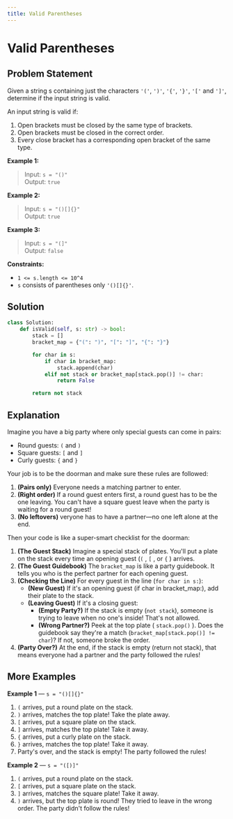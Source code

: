 ```yaml
---
title: Valid Parentheses
---
```


# Valid Parentheses

<Badge type="warning" text="LeetCode" /> <Badge type="info" text="#20" /> <Badge type="info" text="Python3" /> <Badge type="info" text="Easy 🟢" /> <Badge type="info" text="Solve by @noeyislearning" />

## Problem Statement

Given a string s containing just the characters `'('`, `')'`, `'{'`, `'}'`, `'['` and `']'`, determine if the input string is valid.

An input string is valid if:

1. Open brackets must be closed by the same type of brackets.
2. Open brackets must be closed in the correct order.
3. Every close bracket has a corresponding open bracket of the same type.

**Example 1:**

> Input: `s = "()"`  
> Output: `true`

**Example 2:**

> Input: `s = "()[]{}"`  
> Output: `true`

**Example 3:**

> Input: `s = "(]"`  
> Output: `false`

**Constraints:**

- `1 <= s.length <= 10^4`
- `s` consists of parentheses only `'()[]{}'`.

## Solution

```python
class Solution:
    def isValid(self, s: str) -> bool:
        stack = []
        bracket_map = {"(": ")", "[": "]", "{": "}"}

        for char in s:
            if char in bracket_map:
                stack.append(char)
            elif not stack or bracket_map[stack.pop()] != char:
                return False

        return not stack
```

## Explanation

Imagine you have a big party where only special guests can come in pairs:

- Round guests: `(` and `)`
- Square guests: `[` and `]`
- Curly guests: `{` and `}`

Your job is to be the doorman and make sure these rules are followed:

1. **(Pairs only)** Everyone needs a matching partner to enter.
2. **(Right order)** If a round guest enters first, a round guest has to be the one leaving. You can't have a square guest leave when the party is waiting for a round guest!
3. **(No leftovers)** veryone has to have a partner—no one left alone at the end.

Then your code is like a super-smart checklist for the doorman:

1. **(The Guest Stack)** Imagine a special stack of plates. You'll put a plate on the stack every time an opening guest (`(` , `[` , or `{` ) arrives.
2. **(The Guest Guidebook)** The `bracket_map` is like a party guidebook. It tells you who is the perfect partner for each opening guest.
3. **(Checking the Line)** For every guest in the line (`for char in s:`):
   - **(New Guest)** If it's an opening guest (if char in bracket_map:), add their plate to the stack.
   - **(Leaving Guest)** If it's a closing guest:
     - **(Empty Party?)** If the stack is empty (`not stack`), someone is trying to leave when no one's inside! That's not allowed.
     - **(Wrong Partner?)** Peek at the top plate ( `stack.pop()` ). Does the guidebook say they're a match (`bracket_map[stack.pop()] != char`)? If not, someone broke the order.
4. **(Party Over?)** At the end, if the stack is empty (return not stack), that means everyone had a partner and the party followed the rules!

## More Examples

**Example 1** — `s = "()[]{}"` <Badge type="warning" text="@noeyislearning" />

1. `(` arrives, put a round plate on the stack.
2. `)` arrives, matches the top plate! Take the plate away.
3. `[` arrives, put a square plate on the stack.
4. `]` arrives, matches the top plate! Take it away.
5. `{` arrives, put a curly plate on the stack.
6. `}` arrives, matches the top plate! Take it away.
7. Party's over, and the stack is empty! The party followed the rules!

**Example 2** — `s = "([)]"` <Badge type="warning" text="@noeyislearning" />

1. `(` arrives, put a round plate on the stack.
2. `[` arrives, put a square plate on the stack.
3. `]` arrives, matches the square plate! Take it away.
4. `)` arrives, but the top plate is round! They tried to leave in the wrong order. The party didn't follow the rules!
